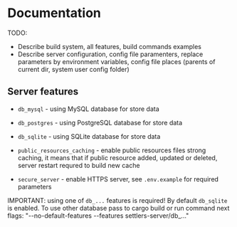 # Documentation

TODO:
- Describe build system, all features, build commands examples
- Describe server configuration, config file paramenters, replace parameters by environment variables, config file places (parents of current dir, system user config folder)

## Server features

- `db_mysql` - using MySQL database for store data

- `db_postgres` - using PostgreSQL database for store data

- `db_sqlite` - using SQLite database for store data

- `public_resources_caching` - enable public resources files strong caching, it means that if public resource added, updated or deleted, server restart requred to build new cache

- `secure_server` - enable HTTPS server, see `.env.example` for required parameters

IMPORTANT: using one of `db_...` features is required! By default `db_sqlite` is enabled. To use other database pass to cargo build or run command next flags: "--no-default-features --features settlers-server/db_..."